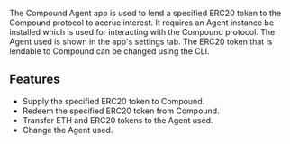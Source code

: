 The Compound Agent app is used to lend a specified ERC20 token to the Compound protocol to accrue interest. It requires
an Agent instance be installed which is used for interacting with the Compound protocol. The Agent used is shown in the
app's settings tab. The ERC20 token that is lendable to Compound can be changed using the CLI.

## Features
- Supply the specified ERC20 token to Compound.
- Redeem the specified ERC20 token from Compound.
- Transfer ETH and ERC20 tokens to the Agent used.
- Change the Agent used.
